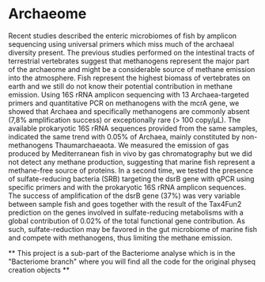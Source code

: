 # Archaeome

Recent studies described the enteric microbiomes of fish by amplicon sequencing using universal primers which miss much of the archaeal diversity present. The previous studies performed on the intestinal tracts of terrestrial vertebrates suggest that methanogens represent the major part of the archaeome and might be a considerable source of methane emission into the atmosphere. Fish represent the highest biomass of vertebrates on earth and we still do not know their potential contribution in methane emission. Using 16S rRNA amplicon sequencing with 13 Archaea-targeted primers and quantitative PCR on methanogens with the mcrA gene, we showed that Archaea and specifically methanogens are commonly absent (7,8% amplification success) or exceptionally rare (> 100 copy/µL). The available prokaryotic 16S rRNA sequences provided from the same samples, indicated the same trend with 0.05% of Archaea, mainly constituted by non-methanogens Thaumarchaeaota. We measured the emission of gas produced by Mediterranean fish in vivo by gas chromatography but we did not detect any methane production, suggesting that marine fish represent a methane-free source of proteins. In a second time, we tested the presence of sulfate-reducing bacteria (SRB) targeting the dsrB gene with qPCR using specific primers and with the prokaryotic 16S rRNA amplicon sequences. The success of amplification of the dsrB gene (37%) was very variable between sample fish and goes together with the result of the Tax4Fun2 prediction on the genes involved in sulfate-reducing metabolisms with a global contribution of 0.02% of the total functional gene contribution. As such, sulfate-reduction may be favored in the gut microbiome of marine fish and compete with methanogens, thus limiting the methane emission.

** This project is a sub-part of the Bacteriome analyse which is in the "Bacteriome branch" where you will find all the code for the original physeq creation objects **
